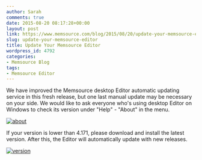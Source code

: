 ```yaml
---
author: Sarah
comments: true
date: 2015-08-20 08:17:28+00:00
layout: post
link: https://www.memsource.com/blog/2015/08/20/update-your-memsource-editor/
slug: update-your-memsource-editor
title: Update Your Memsource Editor
wordpress_id: 4792
categories:
- Memsource Blog
tags:
- Memsource Editor
---
```


We have improved the Memsource desktop Editor automatic updating service in this fresh release, but one last manual update may be necessary on your side. We would like to ask everyone who's using desktop Editor on Windows to check its version under "Help" - "About" in the menu. 

[![about](/wp-content/uploads/2015/08/about-e1440058606925.png)](/wp-content/uploads/2015/08/about.png)

If your version is lower than 4.171, please download and install the latest version. After this, the Editor will automatically update with new releases.<!-- more -->

[![version](/wp-content/uploads/2015/08/version.png)](/wp-content/uploads/2015/08/version.png)
